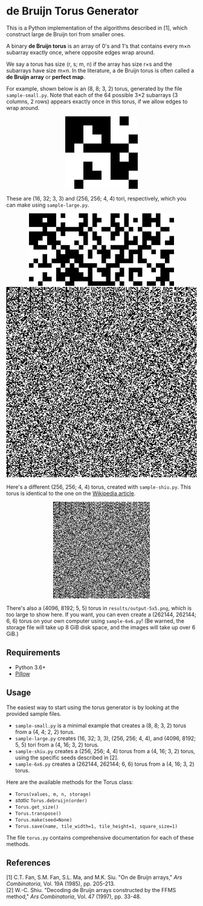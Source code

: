 # de Bruijn Torus Generator
This is a Python implementation of the algorithms described in [1], which construct large de Bruijn tori from smaller ones.

A binary **de Bruijn torus** is an array of 0's and 1's that contains every m&times;n subarray exactly once, where opposite edges wrap around.

We say a torus has size (r, s; m, n) if the array has size r&times;s and the subarrays have size m&times;n. In the literature, a de Bruijn torus is often called a **de Bruijn array** or **perfect map**.

For example, shown below is an (8, 8; 3, 2) torus, generated by the file `sample-small.py`. Note that each of the 64 possible 3&times;2 subarrays (3 columns, 2 rows) appears exactly once in this torus, if we allow edges to wrap around.
<p align="center">
  <img src="results/output-3x2.png">
</p>

These are (16, 32; 3, 3) and (256, 256; 4, 4) tori, respectively, which you can make using `sample-large.py`.
<p align="center">
  <img src="results/output-3x3.png">
  <img src="results/output-4x4.png">
</p>

Here's a different (256, 256; 4, 4) torus, created with `sample-shiu.py`. This torus is identical to the one on the [Wikipedia article](https://en.wikipedia.org/wiki/De_Bruijn_torus).
<p align="center">
  <img src="results/output-shiu.png">
</p>

There's also a (4096, 8192; 5, 5) torus in `results/output-5x5.png`, which is too large to show here. If you want, you can even create a (262144, 262144; 6, 6) torus on your own computer using `sample-6x6.py`! (Be warned, the storage file will take up 8 GiB disk space, and the images will take up over 6 GiB.)

## Requirements
* Python 3.6+
* [Pillow](https://pypi.org/project/Pillow/)

## Usage
The easiest way to start using the torus generator is by looking at the provided sample files.
* `sample-small.py` is a minimal example that creates a (8, 8; 3, 2) torus from a (4, 4; 2, 2) torus.
* `sample-large.py` creates (16, 32; 3, 3), (256, 256; 4, 4), and (4096, 8192; 5, 5) tori from a (4, 16; 3, 2) torus.
* `sample-shiu.py` creates a (256, 256; 4, 4) torus from a (4, 16; 3, 2) torus, using the specific seeds described in [2].
* `sample-6x6.py` creates a (262144, 262144; 6, 6) torus from a (4, 16; 3, 2) torus.

Here are the available methods for the Torus class:
* `Torus(values, m, n, storage)`
* *static* `Torus.debruijn(order)`
* `Torus.get_size()`
* `Torus.transpose()`
* `Torus.make(seed=None)`
* `Torus.save(name, tile_width=1, tile_height=1, square_size=1)`

The file `torus.py` contains comprehensive documentation for each of these methods.

## References
[1] C.T. Fan, S.M. Fan, S.L. Ma, and M.K. Siu. "On de Bruijn arrays," *Ars Combinatoria*, Vol. 19A (1985), pp. 205-213.
<br>
[2] W.-C. Shiu. "Decoding de Bruijn arrays constructed by the FFMS method," *Ars Combinatoria*, Vol. 47 (1997), pp. 33-48.

